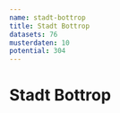 ```yaml
---
name: stadt-bottrop
title: Stadt Bottrop
datasets: 76
musterdaten: 10
potential: 304
---
```

# Stadt Bottrop
